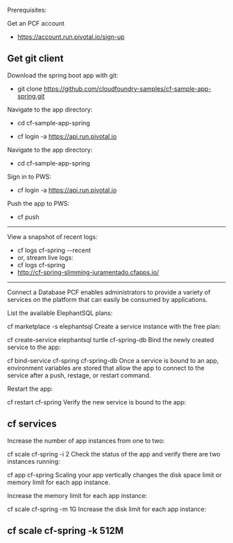Prerequisites:

Get an PCF account
- https://account.run.pivotal.io/sign-up

Get git client
----
Download the spring boot app with git:

- git clone https://github.com/cloudfoundry-samples/cf-sample-app-spring.git

Navigate to the app directory:

- cd cf-sample-app-spring

- cf login -a https://api.run.pivotal.io
  

Navigate to the app directory:

- cd cf-sample-app-spring

Sign in to PWS:

- cf login -a https://api.run.pivotal.io

Push the app to PWS:

- cf push

----
View a snapshot of recent logs:

- cf logs cf-spring --recent
- or, stream live logs:
- cf logs cf-spring
- http://cf-spring-slimming-juramentado.cfapps.io/

----
Connect a Database
PCF enables administrators to provide a variety of services on the platform that can easily be consumed by applications.

List the available ElephantSQL plans:

cf marketplace -s elephantsql
Create a service instance with the free plan:

cf create-service elephantsql turtle cf-spring-db
Bind the newly created service to the app:

cf bind-service cf-spring cf-spring-db
Once a service is bound to an app, environment variables are stored that allow the app to connect to the service after a push, restage, or restart command.

Restart the app:

cf restart cf-spring
Verify the new service is bound to the app:

cf services
-----

Increase the number of app instances from one to two:

cf scale cf-spring -i 2
Check the status of the app and verify there are two instances running:

cf app cf-spring
Scaling your app vertically changes the disk space limit or memory limit for each app instance.

Increase the memory limit for each app instance:

cf scale cf-spring -m 1G
Increase the disk limit for each app instance:

cf scale cf-spring -k 512M
----






